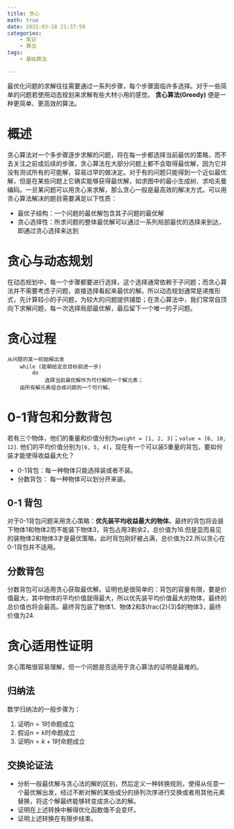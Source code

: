 ```yaml
---
title: 贪心
math: true
date: 2021-03-18 21:37:59
categories:
    - 笔记
    - 算法
tags:
    - 基础算法

---
```


最优化问题的求解往往需要通过一系列步骤，每个步骤面临许多选择。对于一些简单的问题若使用动态规划来求解有些大材小用的感觉。 **贪心算法(Greedy)** 便是一种更简单、更高效的算法。
<!-- more -->
# 概述
贪心算法对一个多步骤逐步求解的问题，将在每一步都选择当前最优的策略，而不去关注之前或后续的步骤。贪心算法在大部分问题上都不会取得最优解，因为它并没有测试所有的可能解，容易过早的做决定。对于有的问题只能得到一个近似最优解，但是在某些问题上它确实能够获得最优解，如求图中的最小生成树、求哈夫曼编码。一旦某问题可以用贪心来求解，那么贪心一般是最高效的解决方式。可以用贪心算法解决的题目需要满足以下性质：
* 最优子结构：一个问题的最优解包含其子问题的最优解
* 贪心选择性：所求问题的整体最优解可以通过一系列局部最优的选择来到达，即通过贪心选择来达到

# 贪心与动态规划
在动态规划中，每一个步骤都要进行选择，这个选择通常依赖于子问题；而贪心算法并不需要考虑子问题，直接选择看起来最优的解。所以动态规划通常是递推形式，先计算较小的子问题，为较大的问题提供铺垫；在贪心算法中，我们常常自顶向下求解问题，每一次选择局部最优解，最后留下一个唯一的子问题。

# 贪心过程
```
从问题的某一初始解出发
    while (能朝给定总目标前进一步) 
        do
            选择当前最优解作为可行解的一个解元素；
    由所有解元素组合成问题的一个可行解。
```

# 0-1背包和分数背包
若有三个物体，他们的重量和价值分别为`weight = [1, 2, 3]`；`value = [6, 10, 12]`. 他们的平均价值分别为`[6, 5, 4]`，现在有一个可以装5重量的背包，要如何装才能使得收益最大化？   
* 0-1背包：每一种物体只能选择装或者不装。
* 分数背包： 每一种物体可以划分开来装。

## 0-1 背包
对于0-1背包问题采用贪心策略：**优先装平均收益最大的物体**。最终的背包将会装下物体1和物体2而不能装下物体3，背包占用3剩余2，总价值为16.但是显而易见的装物体2和物体3才是最优策略，此时背包刚好被占满，总价值为22.所以贪心在0-1背包并不适用。

## 分数背包
分数背包可以适用贪心获取最优解。证明也是很简单的：背包的容量有限，要是价值最大，其中物体的平均价值就得最大，所以优先装平均价值最大的物体，最终的总价值也将会最高。最终背包装了物体1、物体2和$\frac{2}{3}$的物体3，最终价值为24.

# 贪心适用性证明
贪心策略很容易理解，但一个问题是否适用于贪心算法的证明是最难的。

## 归纳法
数学归纳法的一般步骤为：
1. 证明$n=1$时命题成立
2. 假设$n=k$时命题成立
3. 证明$n=k+1$时命题成立


## 交换论证法
* 分析一般最优解与贪心法的解的区别，然后定义一种转换规则，使得从任意一个最优解出发，经过不断对解的某些成分的排列次序进行交换或者用其他元素替换，将这个解最终能够转变成贪心法的解。
* 证明在上述转换中解得优化函数值不会变坏。
* 证明上述转换在有限步结束。

